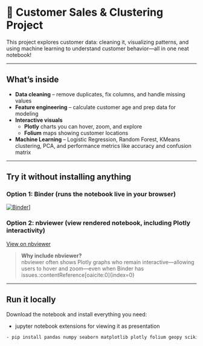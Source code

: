 # 🛒 Customer Sales & Clustering Project

This project explores customer data: cleaning it, visualizing patterns, and using machine learning to understand customer behavior—all in one neat notebook!

---

##  What’s inside

- **Data cleaning** – remove duplicates, fix columns, and handle missing values
- **Feature engineering** – calculate customer age and prep data for modeling
- **Interactive visuals**
  - **Plotly** charts you can hover, zoom, and explore
  - **Folium** maps showing customer locations
- **Machine Learning** – Logistic Regression, Random Forest, KMeans clustering, PCA, and performance metrics like accuracy and confusion matrix

---

##  Try it without installing anything

### Option 1: Binder (runs the notebook live in your browser)
[![Binder](https://mybinder.org/badge_logo.svg)](https://mybinder.org/v2/gh/Hafizulloevich/Projects/master?labpath=sales_clustering%2FFinal_Exam_GBI.ipynb)]


### Option 2: nbviewer (view rendered notebook, including Plotly interactivity)
[View on nbviewer](https://nbviewer.org/github/Hafizulloevich/Projects/blob/master/Projects/sales_clustering/Final_Exam_GBI.ipynb)

> **Why include nbviewer?**  
> nbviewer often shows Plotly graphs who remain interactive—allowing users to hover and zoom—even when Binder has issues.:contentReference[oaicite:0]{index=0}

---

##  Run it locally

Download the notebook and install everything you need:
- jupyter notebook extensions for viewing it as presentation
```bash
- pip install pandas numpy seaborn matplotlib plotly folium geopy scikit-learn xgboost scipy python-pptx
